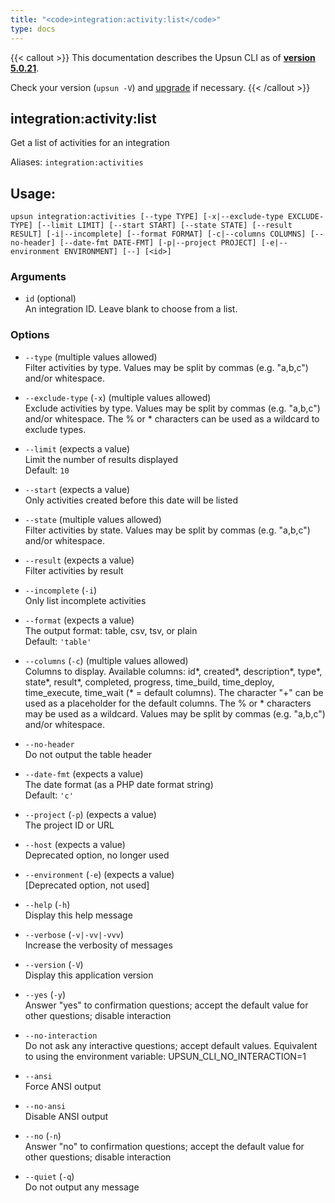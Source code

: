 ```yaml
---
title: "<code>integration:activity:list</code>"
type: docs
---
```


{{< callout >}}
  This documentation describes the Upsun CLI as of **[version 5.0.21](https://github.com/platformsh/cli/releases/tag/5.0.21)**.
  
  Check your version (`upsun -V`) and [upgrade](/cli/#upgrade-the-cli) if necessary.
{{< /callout >}}

integration:activity:list
-------------------------
Get a list of activities for an integration

Aliases: `integration:activities`

## Usage:

```
upsun integration:activities [--type TYPE] [-x|--exclude-type EXCLUDE-TYPE] [--limit LIMIT] [--start START] [--state STATE] [--result RESULT] [-i|--incomplete] [--format FORMAT] [-c|--columns COLUMNS] [--no-header] [--date-fmt DATE-FMT] [-p|--project PROJECT] [-e|--environment ENVIRONMENT] [--] [<id>]
```

### Arguments

* `id` (optional)  
  An integration ID. Leave blank to choose from a list.

### Options

* `--type` (multiple values allowed)  
  Filter activities by type.
Values may be split by commas (e.g. "a,b,c") and/or whitespace.

* `--exclude-type` (`-x`) (multiple values allowed)  
  Exclude activities by type.
Values may be split by commas (e.g. "a,b,c") and/or whitespace.
The % or * characters can be used as a wildcard to exclude types.

* `--limit` (expects a value)  
  Limit the number of results displayed  
  Default: `10`

* `--start` (expects a value)  
  Only activities created before this date will be listed

* `--state` (multiple values allowed)  
  Filter activities by state.
Values may be split by commas (e.g. "a,b,c") and/or whitespace.

* `--result` (expects a value)  
  Filter activities by result

* `--incomplete` (`-i`)  
  Only list incomplete activities

* `--format` (expects a value)  
  The output format: table, csv, tsv, or plain  
  Default: `'table'`

* `--columns` (`-c`) (multiple values allowed)  
  Columns to display.
Available columns: id*, created*, description*, type*, state*, result*, completed, progress, time_build, time_deploy, time_execute, time_wait (* = default columns).
The character "+" can be used as a placeholder for the default columns.
The % or * characters may be used as a wildcard.
Values may be split by commas (e.g. "a,b,c") and/or whitespace.

* `--no-header`  
  Do not output the table header

* `--date-fmt` (expects a value)  
  The date format (as a PHP date format string)  
  Default: `'c'`

* `--project` (`-p`) (expects a value)  
  The project ID or URL

* `--host` (expects a value)  
  Deprecated option, no longer used

* `--environment` (`-e`) (expects a value)  
  [Deprecated option, not used]

* `--help` (`-h`)  
  Display this help message

* `--verbose` (`-v|-vv|-vvv`)  
  Increase the verbosity of messages

* `--version` (`-V`)  
  Display this application version

* `--yes` (`-y`)  
  Answer "yes" to confirmation questions; accept the default value for other questions; disable interaction

* `--no-interaction`  
  Do not ask any interactive questions; accept default values. Equivalent to using the environment variable: UPSUN_CLI_NO_INTERACTION=1

* `--ansi`  
  Force ANSI output

* `--no-ansi`  
  Disable ANSI output

* `--no` (`-n`)  
  Answer "no" to confirmation questions; accept the default value for other questions; disable interaction

* `--quiet` (`-q`)  
  Do not output any message


